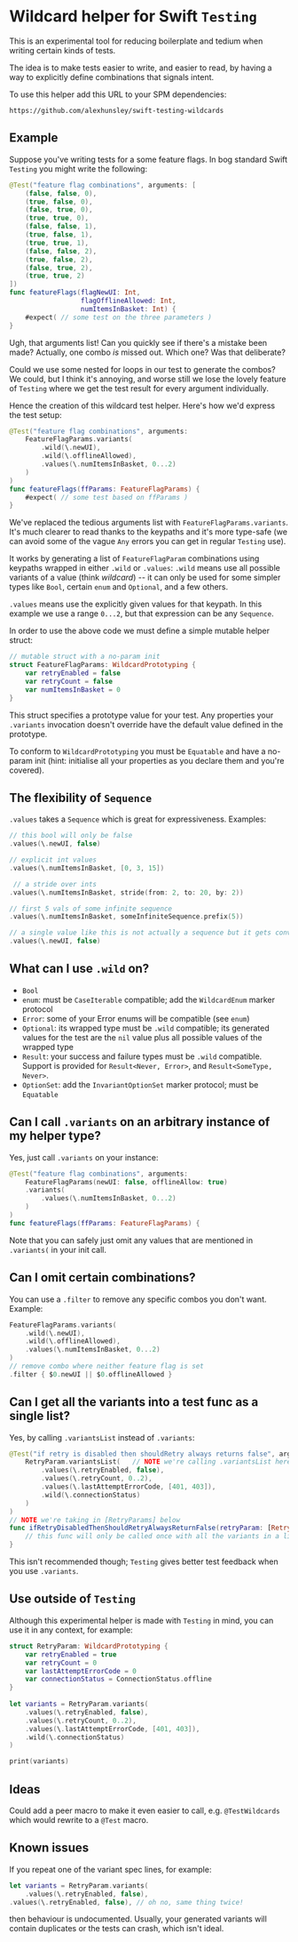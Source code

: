 # Wildcard helper for Swift `Testing`

This is an experimental tool for reducing boilerplate and tedium when writing certain kinds of tests.

The idea is to make tests easier to write, and easier to read, by having a way to explicitly define combinations that signals intent.

To use this helper add this URL to your SPM dependencies:

```
https://github.com/alexhunsley/swift-testing-wildcards
```

## Example

Suppose you've writing tests for a some feature flags. In bog standard Swift `Testing` you might write the following:

```swift
@Test("feature flag combinations", arguments: [
    (false, false, 0),
    (true, false, 0),
    (false, true, 0),
    (true, true, 0),
    (false, false, 1),
    (true, false, 1),
    (true, true, 1),
    (false, false, 2),
    (true, false, 2),
    (false, true, 2),
    (true, true, 2)
])
func featureFlags(flagNewUI: Int,
                  flagOfflineAllowed: Int,
                  numItemsInBasket: Int) {
    #expect( // some test on the three parameters )
}
```

Ugh, that arguments list! Can you quickly see if there's a mistake been made? Actually, one combo *is* missed out. Which one? Was that deliberate?

Could we use some nested for loops in our test to generate the combos? We could, but I think it's annoying, and worse still we lose the lovely feature of `Testing` where we get the test result for every argument individually.

Hence the creation of this wildcard test helper. Here's how we'd express the test setup:

```swift
@Test("feature flag combinations", arguments:
    FeatureFlagParams.variants(
        .wild(\.newUI),
        .wild(\.offlineAllowed), 
        .values(\.numItemsInBasket, 0...2)
    )
)
func featureFlags(ffParams: FeatureFlagParams) {
    #expect( // some test based on ffParams )
}
```

We've replaced the tedious arguments list with `FeatureFlagParams.variants`. It's much clearer to read thanks to the keypaths and it's more type-safe (we can avoid some of the vague `Any` errors you can get in regular `Testing` use).

It works by generating a list of `FeatureFlagParam` combinations using keypaths wrapped in either `.wild` or `.values`:
`.wild` means use all possible variants of a value (think *wildcard*) -- it can only be used for some simpler types like `Bool`, certain `enum` and `Optional`, and a few others.

`.values` means use the explicitly given values for that keypath. In this example we use a range `0...2`, but that expression can be any `Sequence`.

In order to use the above code we must define a simple mutable helper struct:

```swift
// mutable struct with a no-param init
struct FeatureFlagParams: WildcardPrototyping {
    var retryEnabled = false
    var retryCount = false
    var numItemsInBasket = 0
}
```

This struct specifies a prototype value for your test. Any properties your `.variants` invocation doesn't override have the default value defined in the prototype.

To conform to `WildcardPrototyping` you must be `Equatable` and have a no-param init (hint: initialise all your properties as you declare them and you're covered).

## The flexibility of `Sequence`

`.values` takes a `Sequence` which is great for expressiveness. Examples:

```swift
// this bool will only be false
.values(\.newUI, false)

// explicit int values
.values(\.numItemsInBasket, [0, 3, 15])

 // a stride over ints
.values(\.numItemsInBasket, stride(from: 2, to: 20, by: 2))

// first 5 vals of some infinite sequence
.values(\.numItemsInBasket, someInfiniteSequence.prefix(5))

// a single value like this is not actually a sequence but it gets converted
.values(\.newUI, false)
```

## What can I use `.wild` on?

* `Bool`
* `enum`: must be `CaseIterable` compatible; add the `WildcardEnum` marker protocol
* `Error`: some of your Error enums will be compatible (see `enum`)
* `Optional`: its wrapped type must be `.wild` compatible; its generated values for the test are the `nil` value plus all possible values of the wrapped type
* `Result`: your success and failure types must be `.wild` compatible. Support is provided for `Result<Never, Error>`, and `Result<SomeType, Never>`.
* `OptionSet`: add the `InvariantOptionSet` marker protocol; must be `Equatable`
## Can I call `.variants` on an arbitrary instance of my helper type?

Yes, just call `.variants` on your instance: 

```swift
@Test("feature flag combinations", arguments:
    FeatureFlagParams(newUI: false, offlineAllow: true)
    .variants(
        .values(\.numItemsInBasket, 0...2)
    )
)
func featureFlags(ffParams: FeatureFlagParams) {
```

Note that you can safely just omit any values that are mentioned in `.variants(` in your init call.

## Can I omit certain combinations?

You can use a `.filter` to remove any specific combos you don't want. Example:

```swift
FeatureFlagParams.variants(
    .wild(\.newUI),
    .wild(\.offlineAllowed), 
    .values(\.numItemsInBasket, 0...2)
)
// remove combo where neither feature flag is set
.filter { $0.newUI || $0.offlineAllowed }
```


## Can I get all the variants into a test func as a single list?

Yes, by calling `.variantsList` instead of `.variants`:

```swift
@Test("if retry is disabled then shouldRetry always returns false", arguments:
    RetryParam.variantsList(   // NOTE we're calling .variantsList here
        .values(\.retryEnabled, false),
        .values(\.retryCount, 0..2),
        .values(\.lastAttemptErrorCode, [401, 403]),
        .wild(\.connectionStatus)
    )
)
// NOTE we're taking in [RetryParams] below
func ifRetryDisabledThenShouldRetryAlwaysReturnFalse(retryParam: [RetryParam]) {
    // this func will only be called once with all the variants in a list
}
```

This isn't recommended though; `Testing` gives better test feedback when you use `.variants`.

## Use outside of `Testing`

Although this experimental helper is made with `Testing` in mind, you can use it in any context, for example:

```swift
struct RetryParam: WildcardPrototyping {
    var retryEnabled = true
    var retryCount = 0
    var lastAttemptErrorCode = 0
    var connectionStatus = ConnectionStatus.offline
}
    
let variants = RetryParam.variants(
    .values(\.retryEnabled, false),
    .values(\.retryCount, 0..2),
    .values(\.lastAttemptErrorCode, [401, 403]),
    .wild(\.connectionStatus)
)

print(variants)
```

## Ideas

Could add a peer macro to make it even easier to call, e.g. `@TestWildcards` which would rewrite to a `@Test` macro.


## Known issues

If you repeat one of the variant spec lines, for example:

```swift
let variants = RetryParam.variants(
    .values(\.retryEnabled, false),
.values(\.retryEnabled, false), // oh no, same thing twice!
```

then behaviour is undocumented. Usually, your generated variants will contain duplicates or the tests can crash, which isn't ideal.
